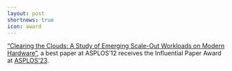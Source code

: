 ```yaml
---
layout: post
shortnews: true
icon: award
---
```

[“Clearing the Clouds: A Study of Emerging Scale-Out Workloads on Modern Hardware”](https://doi.org/10.1145/2150976.2150982), a best paper at ASPLOS’12 receives the Influential Paper Award at [ASPLOS'23](https://asplos-conference.org/2023).
